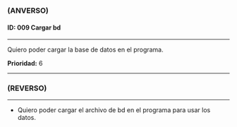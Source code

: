 ### **(ANVERSO)**

#### **ID:** 009 **Cargar bd**

---

Quiero poder cargar la base de datos en el programa.

**Prioridad:** 6

---

### **(REVERSO)**

---

+ Quiero poder cargar el archivo de bd en el programa para usar los datos.
